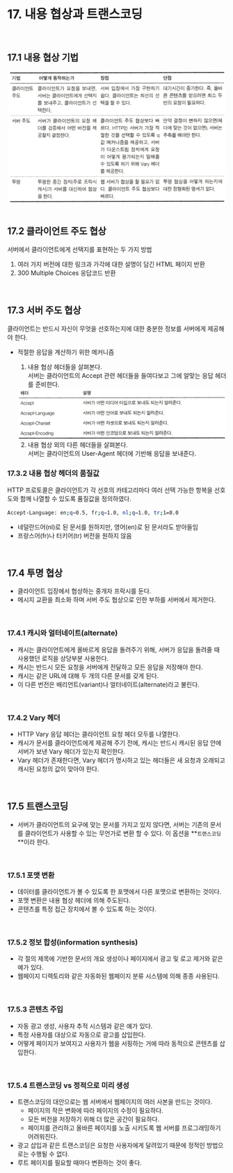 # 17. 내용 협상과 트랜스코딩

</br>

## 17.1 내용 협상 기법
<div align="center">
    <img src="./img/1.png" alt="" style="width: 500px"/>
</div>

</br>

## 17.2 클라이언트 주도 협상
서버에서 클라이언트에게 선택지를 표현하는 두 가지 방법
1. 여러 가지 버전에 대한 링크과 가각에 대한 설명이 담긴 HTML 페이지 반환
2. 300 Multiple Choices 응답코드 반환

</br>

## 17.3 서버 주도 협상
클라이언트는 반드시 자신이 무엇을 선호하는지에 대한 충분한 정보를 서버에게 제공해야 한다.
- 적절한 응답을 계산하기 위한 메커니즘
    1. 내용 협상 헤더들을 살펴본다. </br> 서버는 클라이언트의 Accept 관련 헤더들을 들여다보고 그에 알맞는 응답 헤더를 준비한다.
    <div align="center">
        <img src="./img/2.png" alt="" style="width: 500px"/>
    </div>
    
    2. 내용 협상 외의 다른 헤더들을 살펴본다. </br> 서버는 클라이언트의 User-Agent 헤더에 기반해 응답을 보내준다.

### 17.3.2 내용 협상 헤더의 품질값
HTTP 프로토콜은 클라이언트가 각 선호의 카테고리마다 여러 선택 가능한 항복을 선호도와 함께 나열할 수 있도록 품질값을 정의하였다.
```BASH
Accept-Language: en;q=0.5, fr;q=1.0, nl;q=1.0, tr;1=0.0
```
- 네덜란드어(nl)로 된 문서를 원하지만, 영어(en)로 된 문서라도 받아들임
- 프랑스어(fr)나 터키어(tr) 버전을 원하지 않음

</br>

## 17.4 투명 협상
- 클라이언트 입장에서 협상하는 중개자 프락시를 둔다.
- 메시지 교환을 최소화 하며 서버 주도 협상으로 인한 부하를 서버에서 제거한다.

</br>

### 17.4.1 캐시와 얼터네이트(alternate)

- 캐시는 클라이언트에게 올바르게 응답을 돌려주기 위해, 서버가 응답을 돌려줄 때 사용했던 로직을 상당부분 사용한다.
- 캐시는 반드시 모든 요청을 서버에게 전달하고 모든 응답을 저장해야 한다.
- 캐시는 같은 URL에 대해 두 개의 다른 문서를 갖게 된다.
- 이 다른 번전은 배리언트(variant)나 얼터네이트(alternate)라고 불린다.

</br>


### 17.4.2 Vary 헤더

- HTTP Vary 응답 헤더는 클라이언트 요청 헤더 모두를 나열한다.
- 캐시가 문서를 클라이언트에게 제공해 주기 전에, 캐시는 반드시 캐시된 응답 안에 서버가 보낸 Vary 헤더가 있는지 확인한다.
- Vary 헤더가 존재한다면, Vary 헤더가 명시하고 있는 헤더들은 새 요청과 오래되고 캐시된 요청의 값이 맞아야 한다.

</br>


## 17.5 트랜스코딩

- 서버가 클라이언트의 요구에 맞는 문서를 가지고 있지 않다면, 서버는 기존의 문서를 클라이언트가 사용할 수 있는 무언가로 변환 할 수 있다. 이 옵션을 **`트랜스코딩`**이라 한다.

</br>


### 17.5.1 포맷 변환

- 데이터를 클라이언트가 볼 수 있도록 한 포맷에서 다른 포맷으로 변환하는 것이다.
- 포맷 변환은 내용 협상 헤더에 의해 주도된다.
- 콘텐츠를 특정 접근 장치에서 볼 수 있도록 하는 것이다.

</br>


### 17.5.2 정보 합성(information synthesis)

- 각 절의 제목에 기반한 문서의 개요 생성이나 페이지에서 광고 및 로고 제거와 같은 예가 있다.
- 웹페이지 디렉토리와 같은 자동화된 웹페이지 분류 시스템에 의해 종종 사용된다.

</br>


### 17.5.3 콘텐츠 주입

- 자동 광고 생성, 사용자 추적 시스템과 같은 예가 있다.
- 특정 사용자를 대상으로 자동으로 광고를 삽입한다.
- 어떻게 페이지가 보여지고 사용자가 웹을 서핑하는 거에 따라 동적으로 콘텐츠를 삽입한다.

</br>


### 17.5.4 트랜스코딩 vs 정적으로 미리 생성

- 트랜스코딩의 대안으로는 웹 서버에서 웹페이지의 여러 사본을 만드는 것이다.
    - 페이지의 작은 변화에 따라 페이지의 수정이 필요하다.
    - 모든 버전을 저장하기 위해 더 많은 공간이 필요하다.
    - 페이지를 관리하고 올바른 페이지를 노출 시키도록 웹 서버를 프로그래밍하기 어려워진다.
- 광고 삽입과 같은 트랜스코딩은 요청한 사용자에게 달려있기 때문에 정적인 방법으로는 수행될 수 없다.
- 루트 페이지를 필요할 때마다 변환하는 것이 좋다.

